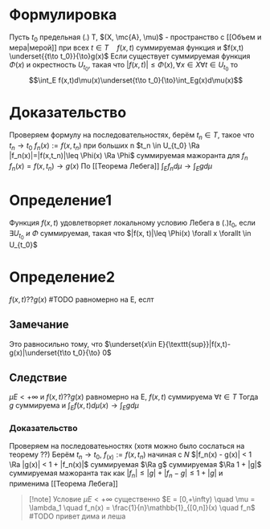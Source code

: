 # Формулировка
Пусть $t_0$ предельная  (.) T, $(X, \mc{A}, \mu)$ - пространство с [[Объем и мера|мерой]]
при всех $t \in T\quad f(x,t)$ суммируемая функция и $f(x,t) \underset{{t\to t_0}}{\to}g(x)$
Если существует суммируемая функция $\Phi(x)$ и окрестность $U_{t_0}$, такая что $|f(x, t)|\leq\Phi(x), \forall x \in X \forall t \in U_{t_0}$
то $$\int_E f(x,t)d\mu(x)\underset{t\to t_0}{\to}\int_Eg(x)d\mu(x)$$
# Доказательство
Проверяем формулу на последовательностях, берём $t_n \in T$, такое что $t_n \to t_0$
$f_n(x):=f(x,t_n)$ при больших n   $t_n \in U_{t_0} \Ra |f_n(x)|=|f(x,t_n)|\leq \Phi(x) \Ra \Phi$ суммируемая мажоранта для $f_n\quad f_n(x)=f(x,t_n)\to g(x)$
По [[Теорема Лебега]] $\int_E f_n d\mu \to \int_E g d \mu$
# Определение1
Функция $f(x, t)$ удовлетворяет локальному условию Лебега в $(.) t_0$, если $\exists U_{t_0} \ и\ \Phi$ суммируемая, такая что $|f(x, t)|\leq \Phi(x) \forall x \forallt \in U_{t_0}$
# Определение2
$f(x,t)??g(x)$ #TODO  равномерно на E, еслт

## Замечание
Это равносильно тому, что $\underset{x\in E}{\texttt{sup}}|f(x,t)-g(x)|\underset{t\to t_0}{\to} 0$

## Следствие 
$\mu E < +\infty$ и $f(x, t) ??g(x)$ равномерно на E, $f(x, t)$ суммируема $\forall t \in T$
Тогда $g$ суммируема и $\int_E f(x, t)d \mu(x) \to \int_E g d \mu$
### Доказательство
Проверяем на последоватеьностях (хотя можно было сослаться на теорему ??) 
Берём $t_n \to t_0$, $f_(x):=f(x, t_n)$ начиная с $N$  $|f_n(x) - g(x)| < 1 \Ra |g(x)| < 1 + |f_n(x)|$ суммируемая $\Ra g$ суммируемая $\Ra 1 + |g|$ суммируемая мажоранта
так как $|f_n| \leq |g| + |f_n - g| \leq 1 + |g|$ и применима [[Теорема Лебега]] 
> [!note] Условие $\mu E < +\infty$ существенно
> $E = [0,+\infty) \quad \mu = \lambda_1 \quad f_n(x) = \frac{1}{n}\mathbb{1}_{[0,n]}(x) \quad f_n$ #TODO 
> привет дима и  леша